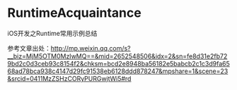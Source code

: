 # RuntimeAcquaintance
iOS开发之Runtime常用示例总结

参考文章出处：http://mp.weixin.qq.com/s?__biz=MjM5OTM0MzIwMQ==&mid=2652548506&idx=2&sn=fe8d31e2fb729bd2c0d3ceb93c8154f2&chksm=bcd2e8948ba56182e5babcb2c1c3d9fa6568ad78bca938c4147d29fc91538eb6128ddd878247&mpshare=1&scene=23&srcid=0411MzZSHzCORyPURGwjtWi5#rd

